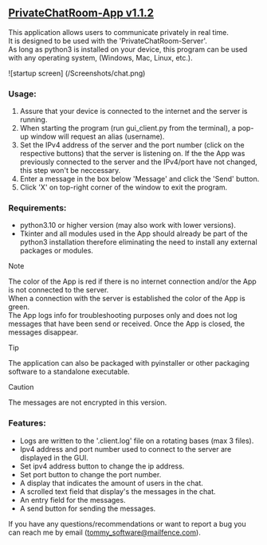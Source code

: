 ## <ins>PrivateChatRoom-App v1.1.2</ins>

This application allows users to communicate privately in real time.\
It is designed to be used with the 'PrivateChatRoom-Server'.\
As long as python3 is installed on your device, this program can be used with any 
operating system, (Windows, Mac, Linux, etc.).

![startup screen] (/Screenshots/chat.png)

### Usage:
1. Assure that your device is connected to the internet and the server is
    running.
2. When starting the program (run gui_client.py from the terminal), a pop-up window will request an alias (username).
3. Set the IPv4 address of the server and the port number (click on the
    respective buttons) that the server is listening on.
   If the the App was previously connected to the server and the IPv4/port
    have not changed, this step won't be neccessary.
4. Enter a message in the box below 'Message' and click the 'Send' button.
5. Click 'X' on top-right corner of the window to exit the program.

### Requirements:
- python3.10 or higher version (may also work with lower versions).
- Tkinter and all modules used in the App should already be part of the
   python3 installation therefore eliminating the need to install any
   external packages or modules.

>[!NOTE]
>The color of the App is red if there is no internet connection and/or
    the App is not connected to the server.\
>When a connection with the server is established the color of the App is green.\
>The App logs info for troubleshooting purposes only and does not log messages
    that have been send or received.
    Once the App is closed, the messages disappear.

>[!TIP]
>The application can also be packaged with pyinstaller or other packaging
    software to a standalone executable.

>[!CAUTION]
>The messages are not encrypted in this version.

### Features:
- Logs are written to the '.client.log' file on a rotating bases (max 3 files).
- Ipv4 address and port number used to connect to the server are displayed
   in the GUI.
- Set ipv4 address button to change the ip address.
- Set port button to change the port number.
- A display that indicates the amount of users in the chat.
- A scrolled text field that display's the messages in the chat.
- An entry field for the messages.
- A send button for sending the messages.

If you have any questions/recommendations or want to report a bug you can reach
 me by email (tommy_software@mailfence.com).

  

